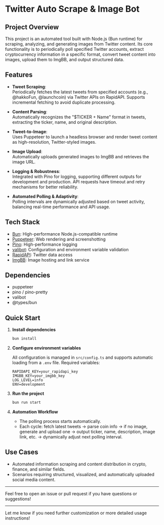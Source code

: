 # Twitter Auto Scrape & Image Bot

## Project Overview

This project is an automated tool built with Node.js (Bun runtime) for scraping, analyzing, and generating images from Twitter content. Its core functionality is to periodically poll specified Twitter accounts, extract cryptocurrency information in a specific format, convert tweet content into images, upload them to ImgBB, and output structured data.

## Features

- **Tweet Scraping**:  
  Periodically fetches the latest tweets from specified accounts (e.g., @hakkoFun, @launchcoin) via Twitter APIs on RapidAPI. Supports incremental fetching to avoid duplicate processing.

- **Content Parsing**:  
  Automatically recognizes the "$TICKER + Name" format in tweets, extracting the ticker, name, and original description.

- **Tweet-to-Image**:  
  Uses Puppeteer to launch a headless browser and render tweet content as high-resolution, Twitter-styled images.

- **Image Upload**:  
  Automatically uploads generated images to ImgBB and retrieves the image URL.

- **Logging & Robustness**:  
  Integrated with Pino for logging, supporting different outputs for development and production. API requests have timeout and retry mechanisms for better reliability.

- **Automated Polling & Adaptivity**:  
  Polling intervals are dynamically adjusted based on tweet activity, balancing real-time performance and API usage.

## Tech Stack

- [Bun](https://bun.sh/): High-performance Node.js-compatible runtime
- [Puppeteer](https://pptr.dev/): Web rendering and screenshotting
- [Pino](https://getpino.io/): High-performance logging
- [valibot](https://valibot.dev/): Configuration and environment variable validation
- [RapidAPI](https://rapidapi.com/): Twitter data access
- [ImgBB](https://imgbb.com/): Image hosting and link service

## Dependencies

- puppeteer
- pino / pino-pretty
- valibot
- @types/bun

## Quick Start

1. **Install dependencies**

   ```bash
   bun install
   ```

2. **Configure environment variables**

   All configuration is managed in `src/config.ts` and supports automatic loading from a `.env` file. Required variables:

   ```
   RAPIDAPI_KEY=your_rapidapi_key
   IMGBB_KEY=your_imgbb_key
   LOG_LEVEL=info
   ENV=development
   ```

3. **Run the project**

   ```bash
   bun run start
   ```

4. **Automation Workflow**

   - The polling process starts automatically.
   - Each cycle: fetch latest tweets → parse coin info → if no image, generate and upload one → output ticker, name, description, image link, etc. → dynamically adjust next polling interval.

## Use Cases

- Automated information scraping and content distribution in crypto, finance, and similar fields.
- Scenarios requiring structured, visualized, and automatically uploaded social media content.

---

Feel free to open an issue or pull request if you have questions or suggestions!

---

Let me know if you need further customization or more detailed usage instructions!

